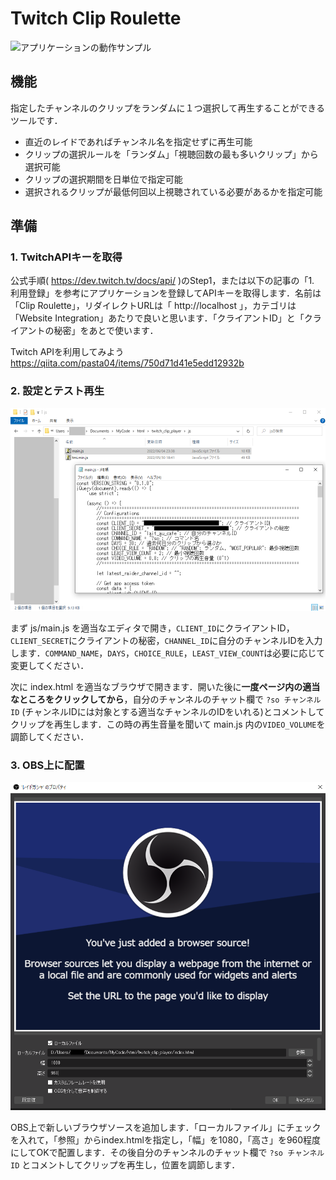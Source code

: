 # Twitch Clip Roulette

![アプリケーションの動作サンプル](img/sample.gif)

## 機能

指定したチャンネルのクリップをランダムに１つ選択して再生することができるツールです．
* 直近のレイドであればチャンネル名を指定せずに再生可能
* クリップの選択ルールを「ランダム」「視聴回数の最も多いクリップ」から選択可能
* クリップの選択期間を日単位で指定可能
* 選択されるクリップが最低何回以上視聴されている必要があるかを指定可能

<!-- ## 導入 -->
## 準備
### 1. TwitchAPIキーを取得

公式手順( https://dev.twitch.tv/docs/api/ )のStep1，または以下の記事の「1. 利用登録」を参考にアプリケーションを登録してAPIキーを取得します．名前は「Clip Roulette」，リダイレクトURLは「 http://localhost 」，カテゴリは「Website Integration」あたりで良いと思います．「クライアントID」と「クライアントの秘密」をあとで使います．

Twitch APIを利用してみよう https://qiita.com/pasta04/items/750d71d41e5edd12932b

### 2. 設定とテスト再生

![main.jsを開いた様子](img/settings.png)

まず js/main.js を適当なエディタで開き，`CLIENT_ID`にクライアントID，`CLIENT_SECRET`にクライアントの秘密，`CHANNEL_ID`に自分のチャンネルIDを入力します．`COMMAND_NAME`，`DAYS`，`CHOICE_RULE`，`LEAST_VIEW_COUNT`は必要に応じて変更してください．

次に index.html を適当なブラウザで開きます．開いた後に**一度ページ内の適当なところをクリックしてから**，自分のチャンネルのチャット欄で `?so チャンネルID` (チャンネルIDには対象とする適当なチャンネルのIDをいれる)とコメントしてクリップを再生します．この時の再生音量を聞いて main.js 内の`VIDEO_VOLUME`を調節してください．

### 3. OBS上に配置

![OBSのブラウザソースの設定画面](img/obs_browser.png)

OBS上で新しいブラウザソースを追加します．「ローカルファイル」にチェックを入れて，「参照」からindex.htmlを指定し，「幅」を1080，「高さ」を960程度にしてOKで配置します．その後自分のチャンネルのチャット欄で `?so チャンネルID` とコメントしてクリップを再生し，位置を調節します．